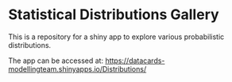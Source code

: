 # Statistical Distributions Gallery

This is a repository for a shiny app to explore various probabilistic distributions.

The app can be accessed at: https://datacards-modellingteam.shinyapps.io/Distributions/
